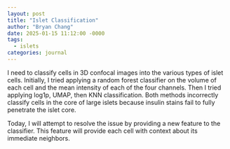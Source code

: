 ```yaml
---
layout: post
title: "Islet Classification"
author: "Bryan Chang"
date: 2025-01-15 11:12:00 -0000
tags:
  - islets
categories: journal
---
```


I need to classify cells in 3D confocal images into the various types of islet cells. Initially, I tried applying a random forest classifier on the volume of each cell and the mean intensity of each of the four channels. Then I tried applying log1p, UMAP, then KNN classification. Both methods incorrectly classify cells in the core of large islets because insulin stains fail to fully penetrate the islet core.

Today, I will attempt to resolve the issue by providing a new feature to the classifier. This feature will provide each cell with context about its immediate neighbors.
